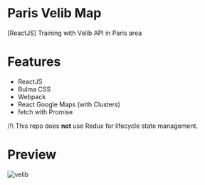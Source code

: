 # Paris Velib Map
[ReactJS] Training with Velib API in Paris area

# Features
- ReactJS
- Bulma CSS
- Webpack
- React Google Maps (with Clusters)
- fetch with Promise

/!\ This repo does **not** use Redux for lifecycle state management.

# Preview
![velib](https://cloud.githubusercontent.com/assets/6444106/20282305/7f713e7a-aab4-11e6-8d0d-aa360f7b582f.PNG)
